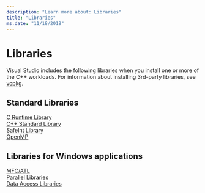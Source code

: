 ```yaml
---
description: "Learn more about: Libraries"
title: "Libraries"
ms.date: "11/18/2018"
---
```

# Libraries

Visual Studio includes the following libraries when you install one or more of the C++ workloads. For information about installing 3rd-party libraries, see [vcpkg](https://vcpkg.io/).

## Standard Libraries

[C Runtime Library](../c-runtime-library/c-run-time-library-reference.md)<br/>
[C++ Standard Library](../standard-library/cpp-standard-library-reference.md)<br/>
[SafeInt Library](../safeint/safeint-library.md)<br/>
[OpenMP](../parallel/openmp/openmp-in-visual-cpp.md)

## Libraries for Windows applications

[MFC/ATL](../mfc/mfc-and-atl.md)<br/>
[Parallel Libraries](../parallel/parallel-programming-in-visual-cpp.md)<br/>
[Data Access Libraries](../data/data-access-in-cpp.md)
